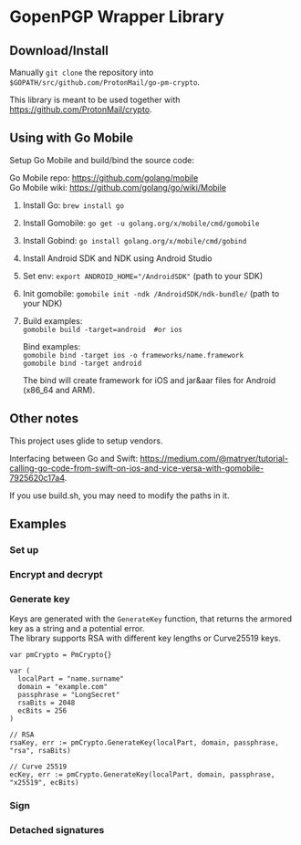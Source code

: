 # GopenPGP Wrapper Library

## Download/Install

Manually `git clone` the repository into `$GOPATH/src/github.com/ProtonMail/go-pm-crypto`.

This library is meant to be used together with https://github.com/ProtonMail/crypto.

## Using with Go Mobile

Setup Go Mobile and build/bind the source code:

Go Mobile repo: https://github.com/golang/mobile  
Go Mobile wiki: https://github.com/golang/go/wiki/Mobile

1. Install Go: `brew install go`
2. Install Gomobile: `go get -u golang.org/x/mobile/cmd/gomobile`
3. Install Gobind: `go install golang.org/x/mobile/cmd/gobind`
4. Install Android SDK and NDK using Android Studio
5. Set env: `export ANDROID_HOME="/AndroidSDK"` (path to your SDK)
6. Init gomobile: `gomobile init -ndk /AndroidSDK/ndk-bundle/` (path to your NDK)

7. Build examples:  
   `gomobile build -target=android  #or ios`

   Bind examples:  
   `gomobile bind -target ios -o frameworks/name.framework`  
   `gomobile bind -target android`

   The bind will create framework for iOS and jar&aar files for Android (x86_64 and ARM).

## Other notes

This project uses glide to setup vendors.

Interfacing between Go and Swift:
https://medium.com/@matryer/tutorial-calling-go-code-from-swift-on-ios-and-vice-versa-with-gomobile-7925620c17a4.

If you use build.sh, you may need to modify the paths in it.

## Examples

### Set up

### Encrypt and decrypt

### Generate key
Keys are generated with the `GenerateKey` function, that returns the armored key as a string and a potential error.  
The library supports RSA with different key lengths or Curve25519 keys.
```
var pmCrypto = PmCrypto{}

var (
  localPart = "name.surname"
  domain = "example.com"
  passphrase = "LongSecret"
  rsaBits = 2048
  ecBits = 256
)

// RSA
rsaKey, err := pmCrypto.GenerateKey(localPart, domain, passphrase, "rsa", rsaBits)

// Curve 25519
ecKey, err := pmCrypto.GenerateKey(localPart, domain, passphrase, "x25519", ecBits)
```

### Sign

### Detached signatures
